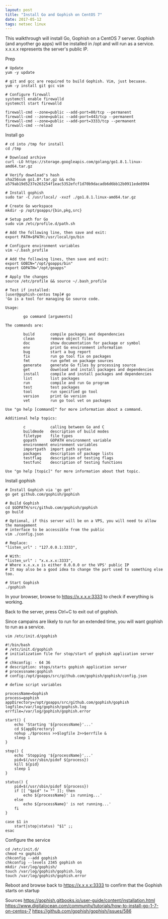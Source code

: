 ```yaml
---
layout: post
title: "Install Go and Gophish on CentOS 7"
date: 2017-05-12
tags: netsec linux
---
```

This walkthrough will install Go, Gophish on a CentOS 7 server.
Gophish (and anyother go apps) will be installed in /opt and will run as a service.
x.x.x.x represents the server's public IP.

Prep

    # Update
    yum -y update
    
    # git and gcc are required to build Gophish. Vim, just becuase.
    yum -y install git gcc vim
    
    # Configure firewall
    systemctl enable firewalld
    systemctl start firewalld
    
    firewall-cmd --zone=public --add-port=80/tcp --permanent
    firewall-cmd --zone=public --add-port=443/tcp --permanent
    firewall-cmd --zone=public --add-port=3333/tcp --permanent
    firewall-cmd --reload
    
Install go
    
    # cd into /tmp for install
    cd /tmp
    
    # Download archive
    curl -LO https://storage.googleapis.com/golang/go1.8.1.linux-amd64.tar.gz
    
    # Verify download's hash
    sha256sum go1.8*.tar.gz && echo a579ab19d5237e263254f1eac5352efcf1d70b9dacadb6d6bb12b0911ede8994
    
    # Install gophish
    sudo tar -C /usr/local/ -xvzf ./go1.8.1.linux-amd64.tar.gz
    
    # Create Go workspace
    mkdir -p /opt/goapps/{bin,pkg,src}
    
    # Setup path for Go
    sudo vim /etc/profile.d/path.sh
    
    # Add the following line, then save and exit:
    export PATH=$PATH:/usr/local/go/bin
    
    # Configure environment variables
    vim ~/.bash_profile
    
    # Add the following lines, then save and exit:
    export GOBIN="/opt/goapps/bin"
    export GOPATH="/opt/goapps"
    
    # Apply the changes
    source /etc/profile && source ~/.bash_profile
    
    # Test if installed:
    [user@gophish-centos tmp]# go
    'Go is a tool for managing Go source code.
    
    Usage:
    
            go command [arguments]
    
    The commands are:
    
            build       compile packages and dependencies
            clean       remove object files
            doc         show documentation for package or symbol
            env         print Go environment information
            bug         start a bug report
            fix         run go tool fix on packages
            fmt         run gofmt on package sources
            generate    generate Go files by processing source
            get         download and install packages and dependencies
            install     compile and install packages and dependencies
            list        list packages
            run         compile and run Go program
            test        test packages
            tool        run specified go tool
            version     print Go version
            vet         run go tool vet on packages
    
    Use "go help [command]" for more information about a command.
    
    Additional help topics:
    
            c           calling between Go and C
            buildmode   description of build modes
            filetype    file types
            gopath      GOPATH environment variable
            environment environment variables
            importpath  import path syntax
            packages    description of package lists
            testflag    description of testing flags
            testfunc    description of testing functions
    
    Use "go help [topic]" for more information about that topic.
    
Install gophish

    # Install Gophish via 'go get'
    go get github.com/gophish/gophish
    
    # Build Gophish
    cd $GOPATH/src/github.com/gophish/gophish
    go build
    
    # Optional, if this server will be on a VPS, you will need to allow the management
    # interface to be accessible from the public
    vim ./config.json
    
    # Replace: 
    "listen_url" : "127.0.0.1:3333",
    
    # With:
    "listen_url" : "x.x.x.x:3333",
    # Where x.x.x.x is either 0.0.0.0 or the VPS' public IP
    # It may also be a good idea to change the port used to something else too.
    
    # Start Gophish
    ./gophish

In your browser, browse to https://x.x.x.x:3333 to check if everything is working.

Back to the server, press Ctrl+C to exit out of gophish.

Since campains are likely to run for an extended time, you will want gophish to run as a service.

    vim /etc/init.d/gophish
    
    #!/bin/bash
    # /etc/init.d/gophish
    # initialization file for stop/start of gophish application server
    #
    # chkconfig: - 64 36
    # description: stops/starts gophish application server
    # processname:gophish
    # config:/opt/goapps/src/github.com/gophish/gophish/config.json
    
    # define script variables
    
    processName=Gophish
    process=gophish
    appDirectory=/opt/goapps/src/github.com/gophish/gophish
    logfile=/var/log/gophish/gophish.log
    errfile=/var/log/gophish/gophish.error
    
    start() {
        echo 'Starting '${processName}'...'
        cd ${appDirectory}
        nohup ./$process >>$logfile 2>>$errfile &
        sleep 1
    }
    
    stop() {
        echo 'Stopping '${processName}'...'
        pid=$(/usr/sbin/pidof ${process})
        kill ${pid}
        sleep 1 
    }
    
    status() {
        pid=$(/usr/sbin/pidof ${process})
        if [[ "$pid" != "" ]]; then
            echo ${processName}' is running...'
        else
            echo ${processName}' is not running...'
        fi
    }
    
    case $1 in
        start|stop|status) "$1" ;;
    esac

		
Configure the service

    cd /etc/init.d/
    chmod +x gophish
    chkconfig --add gophish
    chkconfig --levels 2345 gophish on
    mkdir /var/log/gophish/
    touch /var/log/gophish/gophish.log
    touch /var/log/gophish/gophish.error

Reboot and browse back to https://x.x.x.x:3333 to confirm that the Gophish starts on startup

Sources
https://gophish.gitbooks.io/user-guide/content/installation.html
https://www.digitalocean.com/community/tutorials/how-to-install-go-1-7-on-centos-7
https://github.com/gophish/gophish/issues/586
